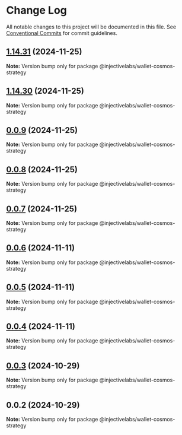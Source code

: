 # Change Log

All notable changes to this project will be documented in this file.
See [Conventional Commits](https://conventionalcommits.org) for commit guidelines.

## [1.14.31](https://github.com/InjectiveLabs/injective-ts/compare/@injectivelabs/wallet-cosmos-strategy@1.14.30...@injectivelabs/wallet-cosmos-strategy@1.14.31) (2024-11-25)

**Note:** Version bump only for package @injectivelabs/wallet-cosmos-strategy





## [1.14.30](https://github.com/InjectiveLabs/injective-ts/compare/@injectivelabs/wallet-cosmos-strategy@0.0.9...@injectivelabs/wallet-cosmos-strategy@1.14.30) (2024-11-25)

**Note:** Version bump only for package @injectivelabs/wallet-cosmos-strategy





## [0.0.9](https://github.com/InjectiveLabs/injective-ts/compare/@injectivelabs/wallet-cosmos-strategy@0.0.8...@injectivelabs/wallet-cosmos-strategy@0.0.9) (2024-11-25)

**Note:** Version bump only for package @injectivelabs/wallet-cosmos-strategy





## [0.0.8](https://github.com/InjectiveLabs/injective-ts/compare/@injectivelabs/wallet-cosmos-strategy@0.0.7...@injectivelabs/wallet-cosmos-strategy@0.0.8) (2024-11-25)

**Note:** Version bump only for package @injectivelabs/wallet-cosmos-strategy





## [0.0.7](https://github.com/InjectiveLabs/injective-ts/compare/@injectivelabs/wallet-cosmos-strategy@0.0.7-beta.5...@injectivelabs/wallet-cosmos-strategy@0.0.7) (2024-11-25)

**Note:** Version bump only for package @injectivelabs/wallet-cosmos-strategy





## [0.0.6](https://github.com/InjectiveLabs/injective-ts/compare/@injectivelabs/wallet-cosmos-strategy@0.0.5...@injectivelabs/wallet-cosmos-strategy@0.0.6) (2024-11-11)

**Note:** Version bump only for package @injectivelabs/wallet-cosmos-strategy





## [0.0.5](https://github.com/InjectiveLabs/injective-ts/compare/@injectivelabs/wallet-cosmos-strategy@0.0.4...@injectivelabs/wallet-cosmos-strategy@0.0.5) (2024-11-11)

**Note:** Version bump only for package @injectivelabs/wallet-cosmos-strategy





## [0.0.4](https://github.com/InjectiveLabs/injective-ts/compare/@injectivelabs/wallet-cosmos-strategy@0.0.4-beta.7...@injectivelabs/wallet-cosmos-strategy@0.0.4) (2024-11-11)

**Note:** Version bump only for package @injectivelabs/wallet-cosmos-strategy





## [0.0.3](https://github.com/InjectiveLabs/injective-ts/compare/@injectivelabs/wallet-cosmos-strategy@0.0.3-beta.0...@injectivelabs/wallet-cosmos-strategy@0.0.3) (2024-10-29)

**Note:** Version bump only for package @injectivelabs/wallet-cosmos-strategy





## 0.0.2 (2024-10-29)

**Note:** Version bump only for package @injectivelabs/wallet-cosmos-strategy
